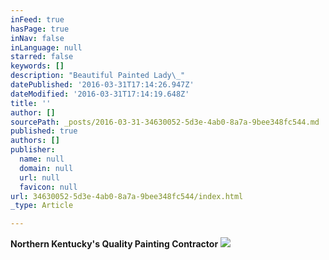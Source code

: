 ```yaml
---
inFeed: true
hasPage: true
inNav: false
inLanguage: null
starred: false
keywords: []
description: "Beautiful Painted Lady\_"
datePublished: '2016-03-31T17:14:26.947Z'
dateModified: '2016-03-31T17:14:19.648Z'
title: ''
author: []
sourcePath: _posts/2016-03-31-34630052-5d3e-4ab0-8a7a-9bee348fc544.md
published: true
authors: []
publisher:
  name: null
  domain: null
  url: null
  favicon: null
url: 34630052-5d3e-4ab0-8a7a-9bee348fc544/index.html
_type: Article

---
```

**Northern Kentucky's Quality Painting Contractor**
![](https://the-grid-user-content.s3-us-west-2.amazonaws.com/ec9e69e4-9d9b-4c5a-920a-016c65b8c767.jpg)